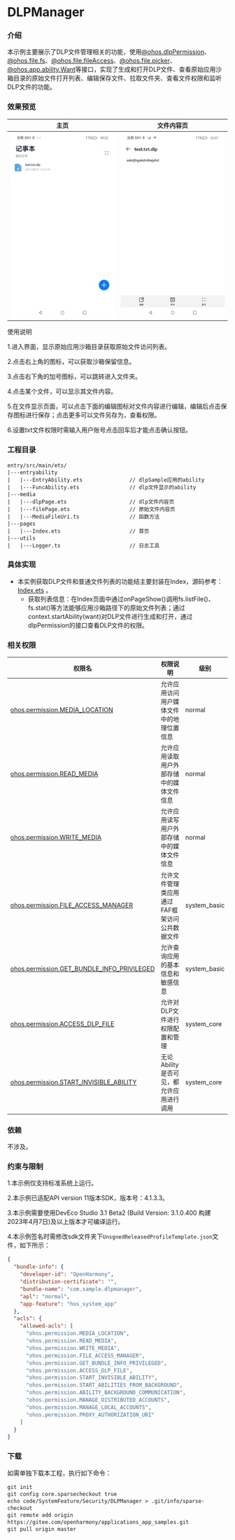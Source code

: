# DLPManager

### 介绍

本示例主要展示了DLP文件管理相关的功能，使用[@ohos.dlpPermission](https://gitee.com/openharmony/docs/blob/master/zh-cn/application-dev/reference/apis-data-loss-prevention-kit/js-apis-dlppermission-sys.md)、[@ohos.file.fs](https://gitee.com/openharmony/docs/blob/master/zh-cn/application-dev/reference/apis-core-file-kit/js-apis-file-fs.md)、[@ohos.file.fileAccess](https://gitee.com/openharmony/docs/blob/master/zh-cn/application-dev/reference/apis-core-file-kit/js-apis-fileAccess-sys.md)、[@ohos.file.picker](https://gitee.com/openharmony/docs/blob/master/zh-cn/application-dev/reference/apis-core-file-kit/js-apis-file-picker.md)、[@ohos.app.ability.Want](https://gitee.com/openharmony/docs/blob/master/zh-cn/application-dev/reference/apis-ability-kit/js-apis-app-ability-want.md)等接口，实现了生成和打开DLP文件、查看原始应用沙箱目录的原始文件打开列表、编辑保存文件、拉取文件夹、查看文件权限和监听DLP文件的功能。

### 效果预览

|主页|文件内容页|
|--------------------------------|--------------------------------|
|<img src="screenshots/device/index.jpeg" style="zoom: 50%;" />|<img src="screenshots/device/dlpPage.jpeg" style="zoom: 50%;" />|

使用说明

1.进入界面，显示原始应用沙箱目录获取原始文件访问列表。

2.点击右上角的图标，可以获取沙箱保留信息。

3.点击右下角的加号图标，可以跳转进入文件夹。

4.点击某个文件，可以显示其文件内容。

5.在文件显示页面，可以点击下面的编辑图标对文件内容进行编辑，编辑后点击保存图标进行保存；点击更多可以文件另存为，查看权限。

6.设置txt文件权限时需输入用户账号点击回车后才能点击确认按钮。

### 工程目录

```
entry/src/main/ets/
|---entryability
|   |---EntryAbility.ets               // dlpSample应用的ability
|   |---FuncAbility.ets                // dlp文件显示的ability
|---media
|   |---dlpPage.ets                    // dlp文件内容页
|   |---filePage.ets                   // 原始文件内容页
|   |---MediaFileUri.ts                // 函数方法
|---pages
|   |---Index.ets                      // 首页
|---utils
|   |---Logger.ts                      // 日志工具
```
### 具体实现

* 本实例获取DLP文件和普通文件列表的功能结主要封装在Index，源码参考：[Index.ets](entry/src/main/ets/pages/Index.ets) 。
    * 获取列表信息：在Index页面中通过onPageShow()调用fs.listFile()、fs.stat()等方法能够应用沙箱路径下的原始文件列表；通过context.startAbility(want)对DLP文件进行生成和打开，通过dlpPermission的接口查看DLP文件的权限。

### 相关权限

| 权限名                                                       | 权限说明                                      | 级别         |
| ------------------------------------------------------------ | --------------------------------------------- | ------------ |
| [ohos.permission.MEDIA_LOCATION](https://gitee.com/openharmony/docs/blob/master/zh-cn/application-dev/security/AccessToken/permissions-for-all.md#ohospermissionmedia_location) | 允许应用访问用户媒体文件中的地理位置信息      | normal       |
| [ohos.permission.READ_MEDIA](https://gitee.com/openharmony/docs/blob/master/zh-cn/application-dev/security/AccessToken/permissions-for-all.md#ohospermissionread_media) | 允许应用读取用户外部存储中的媒体文件信息      | normal       |
| [ohos.permission.WRITE_MEDIA](https://gitee.com/openharmony/docs/blob/master/zh-cn/application-dev/security/AccessToken/permissions-for-all.md#ohospermissionwrite_media) | 允许应用读写用户外部存储中的媒体文件信息      | normal       |
| [ohos.permission.FILE_ACCESS_MANAGER](https://gitee.com/openharmony/docs/blob/master/zh-cn/application-dev/security/AccessToken/permissions-for-system-apps.md#ohospermissionfile_access_manager) | 允许文件管理类应用通过FAF框架访问公共数据文件 | system_basic |
| [ohos.permission.GET_BUNDLE_INFO_PRIVILEGED](https://gitee.com/openharmony/docs/blob/master/zh-cn/application-dev/security/AccessToken/permissions-for-system-apps.md#ohospermissionget_bundle_info_privileged) | 允许查询应用的基本信息和敏感信息              | system_basic |
| [ohos.permission.ACCESS_DLP_FILE](https://gitee.com/openharmony/docs/blob/master/zh-cn/application-dev/security/AccessToken/permissions-for-system-apps.md#ohospermissionaccess_dlp_file) | 允许对DLP文件进行权限配置和管理               | system_core  |
| [ohos.permission.START_INVISIBLE_ABILITY](https://gitee.com/openharmony/docs/blob/master/zh-cn/application-dev/security/AccessToken/permissions-for-system-apps.md#ohospermissionstart_invisible_ability) | 无论Ability是否可见，都允许应用进行调用       | system_core  |

### 依赖

不涉及。

### 约束与限制

1.本示例仅支持标准系统上运行。

2.本示例已适配API version 11版本SDK，版本号：4.1.3.3。

3.本示例需要使用DevEco Studio 3.1 Beta2 (Build Version: 3.1.0.400 构建 2023年4月7日)及以上版本才可编译运行。

4.本示例签名时需修改sdk文件夹下`UnsgnedReleasedProfileTemplate.json`文件，如下所示：
```json
{
  "bundle-info": {
    "developer-id": "OpenHarmony",
    "distribution-certificate": "",
    "bundle-name": "com.sample.dlpmanager",
    "apl": "normal",
    "app-feature": "hos_system_app"
  },
  "acls": {
    "allowed-acls": [
      "ohos.permission.MEDIA_LOCATION",
      "ohos.permission.READ_MEDIA",
      "ohos.permission.WRITE_MEDIA",
      "ohos.permission.FILE_ACCESS_MANAGER",
      "ohos.permission.GET_BUNDLE_INFO_PRIVILEGED",
      "ohos.permission.ACCESS_DLP_FILE",
      "ohos.permission.START_INVISIBLE_ABILITY",
      "ohos.permission.START_ABILITIES_FROM_BACKGROUND",
      "ohos.permission.ABILITY_BACKGROUND_COMMUNICATION",
      "ohos.permission.MANAGE_DISTRIBUTED_ACCOUNTS",
      "ohos.permission.MANAGE_LOCAL_ACCOUNTS",
      "ohos.permission.PROXY_AUTHORIZATION_URI"
    ]
  }
}
```

### 下载

如需单独下载本工程，执行如下命令：
```
git init
git config core.sparsecheckout true
echo code/SystemFeature/Security/DLPManager > .git/info/sparse-checkout
git remote add origin https://gitee.com/openharmony/applications_app_samples.git
git pull origin master

```

